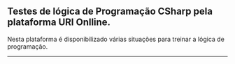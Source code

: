 ## Testes de lógica de Programação CSharp pela plataforma URI Onlline.

Nesta plataforma é disponibilizado várias situações para treinar a lógica de programação.

---

